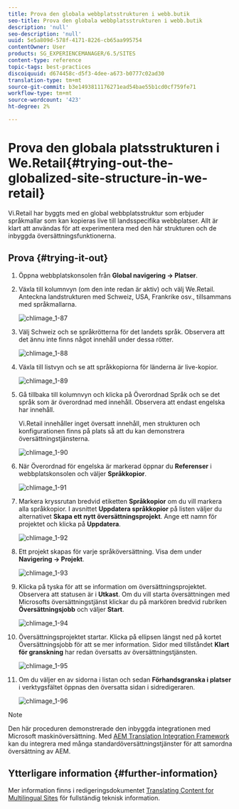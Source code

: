 ```yaml
---
title: Prova den globala webbplatsstrukturen i webb.butik
seo-title: Prova den globala webbplatsstrukturen i webb.butik
description: 'null'
seo-description: 'null'
uuid: 5e5a809d-578f-4171-8226-cb65aa995754
contentOwner: User
products: SG_EXPERIENCEMANAGER/6.5/SITES
content-type: reference
topic-tags: best-practices
discoiquuid: d674458c-d5f3-4dee-a673-b0777c02ad30
translation-type: tm+mt
source-git-commit: b3e1493811176271ead54bae55b1cd0cf759fe71
workflow-type: tm+mt
source-wordcount: '423'
ht-degree: 2%

---
```



# Prova den globala platsstrukturen i We.Retail{#trying-out-the-globalized-site-structure-in-we-retail}

Vi.Retail har byggts med en global webbplatsstruktur som erbjuder språkmallar som kan kopieras live till landsspecifika webbplatser. Allt är klart att användas för att experimentera med den här strukturen och de inbyggda översättningsfunktionerna.

## Prova {#trying-it-out}

1. Öppna webbplatskonsolen från **Global navigering -> Platser**.
1. Växla till kolumnvyn (om den inte redan är aktiv) och välj We.Retail. Anteckna landstrukturen med Schweiz, USA, Frankrike osv., tillsammans med språkmallarna.

   ![chlimage_1-87](assets/chlimage_1-87a.png)

1. Välj Schweiz och se språkrötterna för det landets språk. Observera att det ännu inte finns något innehåll under dessa rötter.

   ![chlimage_1-88](assets/chlimage_1-88a.png)

1. Växla till listvyn och se att språkkopiorna för länderna är live-kopior.

   ![chlimage_1-89](assets/chlimage_1-89a.png)

1. Gå tillbaka till kolumnvyn och klicka på Överordnad Språk och se det språk som är överordnad med innehåll. Observera att endast engelska har innehåll.

   Vi.Retail innehåller inget översatt innehåll, men strukturen och konfigurationen finns på plats så att du kan demonstrera översättningstjänsterna.

   ![chlimage_1-90](assets/chlimage_1-90a.png)

1. När Överordnad för engelska är markerad öppnar du **Referenser** i webbplatskonsolen och väljer **Språkkopior**.

   ![chlimage_1-91](assets/chlimage_1-91.png)

1. Markera kryssrutan bredvid etiketten **Språkkopior** om du vill markera alla språkkopior. I avsnittet **Uppdatera språkkopior** på listen väljer du alternativet **Skapa ett nytt översättningsprojekt**. Ange ett namn för projektet och klicka på **Uppdatera**.

   ![chlimage_1-92](assets/chlimage_1-92.png)

1. Ett projekt skapas för varje språköversättning. Visa dem under **Navigering -> Projekt**.

   ![chlimage_1-93](assets/chlimage_1-93.png)

1. Klicka på tyska för att se information om översättningsprojektet. Observera att statusen är i **Utkast**. Om du vill starta översättningen med Microsofts översättningstjänst klickar du på markören bredvid rubriken **Översättningsjobb** och väljer **Start**.

   ![chlimage_1-94](assets/chlimage_1-94.png)

1. Översättningsprojektet startar. Klicka på ellipsen längst ned på kortet Översättningsjobb för att se mer information. Sidor med tillståndet **Klart för granskning** har redan översatts av översättningstjänsten.

   ![chlimage_1-95](assets/chlimage_1-95.png)

1. Om du väljer en av sidorna i listan och sedan **Förhandsgranska i platser** i verktygsfältet öppnas den översatta sidan i sidredigeraren.

   ![chlimage_1-96](assets/chlimage_1-96.png)

>[!NOTE]
>
>Den här proceduren demonstrerade den inbyggda integrationen med Microsoft maskinöversättning. Med [AEM Translation Integration Framework](/help/sites-administering/translation.md) kan du integrera med många standardöversättningstjänster för att samordna översättning av AEM.

## Ytterligare information {#further-information}

Mer information finns i redigeringsdokumentet [Translating Content for Multilingual Sites](/help/sites-administering/translation.md) för fullständig teknisk information.
